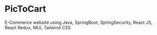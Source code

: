 # PicToCart
E-Commerce website using Java, SpringBoot, SpringSecurity, React JS, React Redux, MUI, Tailwind CSS
